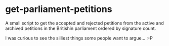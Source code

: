 # get-parliament-petitions

A small script to get the accepted and rejected petitions from the active and archived petitions in the Britishin parliament ordered by signature count.


I was curious to see the silliest things some people want to argue... :-P